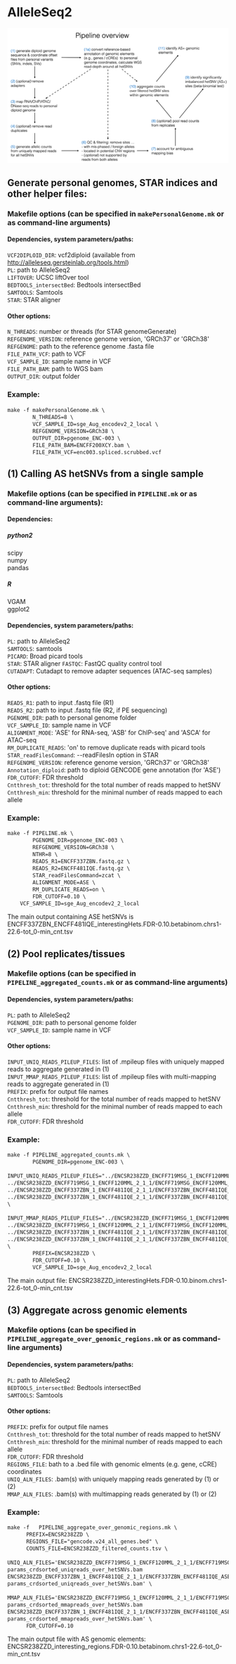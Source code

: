 # AlleleSeq2
![alt text](docs/pipeline_overview.png)
## Generate personal genomes, STAR indices and other helper files:

### Makefile options (can be specified in ``makePersonalGenome.mk`` or as command-line arguments)
#### Dependencies, system parameters/paths:  
``VCF2DIPLOID_DIR``: vcf2diploid (available from http://alleleseq.gersteinlab.org/tools.html)  
``PL``: path to AlleleSeq2  
``LIFTOVER``: UCSC liftOver tool  
``BEDTOOLS_intersectBed``: Bedtools intersectBed   
``SAMTOOLS``: Samtools  
``STAR``: STAR aligner  

#### Other options:
``N_THREADS``: number or threads (for STAR genomeGenerate)  
``REFGENOME_VERSION``: reference genome version, 'GRCh37' or 'GRCh38'  
``REFGENOME``: path to the reference genome .fasta file  
``FILE_PATH_VCF``: path to VCF  
``VCF_SAMPLE_ID``: sample name in VCF  
``FILE_PATH_BAM``: path to WGS bam  
``OUTPUT_DIR``: output folder  

### Example: 
```
make -f makePersonalGenome.mk \
        N_THREADS=8 \
        VCF_SAMPLE_ID=sge_Aug_encodev2_2_local \
        REFGENOME_VERSION=GRCh38 \
        OUTPUT_DIR=pgenome_ENC-003 \
        FILE_PATH_BAM=ENCFF200XCY.bam \
        FILE_PATH_VCF=enc003.spliced.scrubbed.vcf 
```



## (1) Calling AS hetSNVs from a single sample
### Makefile options (can be specified in ``PIPELINE.mk`` or as command-line arguments):
#### Dependencies:
##### python2 
scipy  
numpy  
pandas  
##### R
VGAM  
ggplot2  
#### Dependencies, system parameters/paths:
``PL``: path to AlleleSeq2  
``SAMTOOLS``: samtools  
``PICARD``: Broad picard tools  
``STAR``: STAR aligner
``FASTQC``: FastQC quality control tool  
``CUTADAPT``: Cutadapt to remove adapter sequences (ATAC-seq samples)

#### Other options:  
``READS_R1``: path to input .fastq file (R1)  
``READS_R2``: path to input .fastq file (R2, if PE sequencing)  
``PGENOME_DIR``: path to personal genome folder  
``VCF_SAMPLE_ID``: sample name in VCF  
``ALIGNMENT_MODE``: 'ASE' for RNA-seq, 'ASB' for ChIP-seq' and 'ASCA' for ATAC-seq  
``RM_DUPLICATE_READS``: 'on' to remove duplicate reads with picard tools  
``STAR_readFilesCommand``: --readFilesIn option in STAR  
``REFGENOME_VERSION``: reference genome version, 'GRCh37' or 'GRCh38'  
``Annotation_diploid``: path to diploid GENCODE gene annotation (for 'ASE')  
``FDR_CUTOFF``: FDR threshold  
``Cntthresh_tot``: threshold for the total number of reads mapped to hetSNV  
``Cntthresh_min``: threshold for the minimal number of reads mapped to each allele  

 

### Example:
```
make -f PIPELINE.mk \
        PGENOME_DIR=pgenome_ENC-003 \
        REFGENOME_VERSION=GRCh38 \
        NTHR=8 \
        READS_R1=ENCFF337ZBN.fastq.gz \
        READS_R2=ENCFF481IQE.fastq.gz \
        STAR_readFilesCommand=zcat \
        ALIGNMENT_MODE=ASE \
        RM_DUPLICATE_READS=on \
        FDR_CUTOFF=0.10 \
	VCF_SAMPLE_ID=sge_Aug_encodev2_2_local
```

The main output containing ASE hetSNVs is   
ENCFF337ZBN_ENCFF481IQE_interestingHets.FDR-0.10.betabinom.chrs1-22.6-tot_0-min_cnt.tsv



## (2) Pool replicates/tissues

### Makefile options (can be specified in ``PIPELINE_aggregated_counts.mk`` or as command-line arguments)
#### Dependencies, system parameters/paths:  
``PL``: path to AlleleSeq2   
``PGENOME_DIR``: path to personal genome folder  
``VCF_SAMPLE_ID``: sample name in VCF   
#### Other options: 
``INPUT_UNIQ_READS_PILEUP_FILES``: list of .mpileup files with uniquely mapped reads to aggregate generated in (1)   
``INPUT_MMAP_READS_PILEUP_FILES``: list of .mpileup files with multi-mapping reads to aggregate generated in (1)   
``PREFIX``: prefix for output file names   
``Cntthresh_tot``: threshold for the total number of reads mapped to hetSNV    
``Cntthresh_min``: threshold for the minimal number of reads mapped to each allele   
``FDR_CUTOFF``: FDR threshold  

### Example:
```
make -f PIPELINE_aggregated_counts.mk \
        PGENOME_DIR=pgenome_ENC-003 \
        INPUT_UNIQ_READS_PILEUP_FILES="../ENCSR238ZZD_ENCFF719MSG_1_ENCFF120MML_2_1_1/ENCFF719MSG_ENCFF120MML_hap1_uniqreads.mpileup    ../ENCSR238ZZD_ENCFF719MSG_1_ENCFF120MML_2_1_1/ENCFF719MSG_ENCFF120MML_hap2_uniqreads.mpileup ../ENCSR238ZZD_ENCFF337ZBN_1_ENCFF481IQE_2_1_1/ENCFF337ZBN_ENCFF481IQE_hap1_uniqreads.mpileup ../ENCSR238ZZD_ENCFF337ZBN_1_ENCFF481IQE_2_1_1/ENCFF337ZBN_ENCFF481IQE_hap2_uniqreads.mpileup" \
        INPUT_MMAP_READS_PILEUP_FILES="../ENCSR238ZZD_ENCFF719MSG_1_ENCFF120MML_2_1_1/ENCFF719MSG_ENCFF120MML_hap1_mmapreads.mpileup ../ENCSR238ZZD_ENCFF719MSG_1_ENCFF120MML_2_1_1/ENCFF719MSG_ENCFF120MML_hap2_mmapreads.mpileup ../ENCSR238ZZD_ENCFF337ZBN_1_ENCFF481IQE_2_1_1/ENCFF337ZBN_ENCFF481IQE_hap1_mmapreads.mpileup ../ENCSR238ZZD_ENCFF337ZBN_1_ENCFF481IQE_2_1_1/ENCFF337ZBN_ENCFF481IQE_hap2_mmapreads.mpileup" \
        PREFIX=ENCSR238ZZD \
        FDR_CUTOFF=0.10 \
        VCF_SAMPLE_ID=sge_Aug_encodev2_2_local
```

The main output file: ENCSR238ZZD_interestingHets.FDR-0.10.binom.chrs1-22.6-tot_0-min_cnt.tsv  



## (3) Aggregate across genomic elements

### Makefile options (can be specified in ``PIPELINE_aggregate_over_genomic_regions.mk`` or as command-line arguments)
#### Dependencies, system parameters/paths:  
``PL``: path to AlleleSeq2   
``BEDTOOLS_intersectBed``: Bedtools intersectBed   
``SAMTOOLS``: Samtools  
#### Other options: 
``PREFIX``: prefix for output file names   
``Cntthresh_tot``: threshold for the total number of reads mapped to hetSNV     
``Cntthresh_min``: threshold for the minimal number of reads mapped to each allele     
``FDR_CUTOFF``: FDR threshold    
``REGIONS_FILE``: bath to a .bed file with genomic elments (e.g. gene, cCRE) coordinates  
``UNIQ_ALN_FILES``: .bam(s) with uniquely mapping reads generated by (1) or (2)   
``MMAP_ALN_FILES``: .bam(s) with multimapping reads generated by (1) or (2)  


### Example:
```
make -f   PIPELINE_aggregate_over_genomic_regions.mk \
	  PREFIX=ENCSR238ZZD \
	  REGIONS_FILE="gencode.v24_all_genes.bed" \
	  COUNTS_FILE=ENCSR238ZZD_filtered_counts.tsv \
	  UNIQ_ALN_FILES='ENCSR238ZZD_ENCFF719MSG_1_ENCFF120MML_2_1_1/ENCFF719MSG_ENCFF120MML_ASE-params_crdsorted_uniqreads_over_hetSNVs.bam ENCSR238ZZD_ENCFF337ZBN_1_ENCFF481IQE_2_1_1/ENCFF337ZBN_ENCFF481IQE_ASE-params_crdsorted_uniqreads_over_hetSNVs.bam' \
	  MMAP_ALN_FILES='ENCSR238ZZD_ENCFF719MSG_1_ENCFF120MML_2_1_1/ENCFF719MSG_ENCFF120MML_ASE-params_crdsorted_mmapreads_over_hetSNVs.bam ENCSR238ZZD_ENCFF337ZBN_1_ENCFF481IQE_2_1_1/ENCFF337ZBN_ENCFF481IQE_ASE-params_crdsorted_mmapreads_over_hetSNVs.bam' \
	  FDR_CUTOFF=0.10  
```

The main output file with AS genomic elements: ENCSR238ZZD_interesting_regions.FDR-0.10.betabinom.chrs1-22.6-tot_0-min_cnt.tsv   
